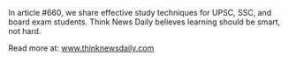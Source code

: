 In article #660, we share effective study techniques for UPSC, SSC, and board exam students. Think News Daily believes learning should be smart, not hard.

Read more at: www.thinknewsdaily.com